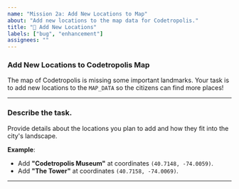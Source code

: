 ```yaml
---
name: "Mission 2a: Add New Locations to Map"
about: "Add new locations to the map data for Codetropolis."
title: "📍 Add New Locations"
labels: ["bug", "enhancement"]
assignees: ""
---
```


### Add New Locations to Codetropolis Map

The map of Codetropolis is missing some important landmarks. Your task is to add new locations to the `MAP_DATA` so the citizens can find more places!

---

### Describe the task.
Provide details about the locations you plan to add and how they fit into the city's landscape.

**Example**:  
- Add **"Codetropolis Museum"** at coordinates `(40.7148, -74.0059)`.
- Add **"The Tower"** at coordinates `(40.7158, -74.0069)`.

---
